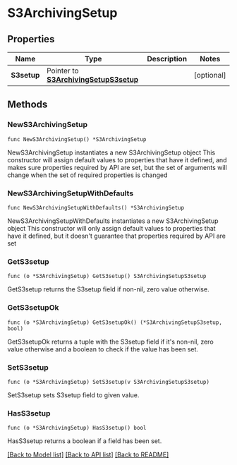 # S3ArchivingSetup

## Properties

Name | Type | Description | Notes
------------ | ------------- | ------------- | -------------
**S3setup** | Pointer to [**S3ArchivingSetupS3setup**](S3ArchivingSetupS3setup.md) |  | [optional] 

## Methods

### NewS3ArchivingSetup

`func NewS3ArchivingSetup() *S3ArchivingSetup`

NewS3ArchivingSetup instantiates a new S3ArchivingSetup object
This constructor will assign default values to properties that have it defined,
and makes sure properties required by API are set, but the set of arguments
will change when the set of required properties is changed

### NewS3ArchivingSetupWithDefaults

`func NewS3ArchivingSetupWithDefaults() *S3ArchivingSetup`

NewS3ArchivingSetupWithDefaults instantiates a new S3ArchivingSetup object
This constructor will only assign default values to properties that have it defined,
but it doesn't guarantee that properties required by API are set

### GetS3setup

`func (o *S3ArchivingSetup) GetS3setup() S3ArchivingSetupS3setup`

GetS3setup returns the S3setup field if non-nil, zero value otherwise.

### GetS3setupOk

`func (o *S3ArchivingSetup) GetS3setupOk() (*S3ArchivingSetupS3setup, bool)`

GetS3setupOk returns a tuple with the S3setup field if it's non-nil, zero value otherwise
and a boolean to check if the value has been set.

### SetS3setup

`func (o *S3ArchivingSetup) SetS3setup(v S3ArchivingSetupS3setup)`

SetS3setup sets S3setup field to given value.

### HasS3setup

`func (o *S3ArchivingSetup) HasS3setup() bool`

HasS3setup returns a boolean if a field has been set.


[[Back to Model list]](../README.md#documentation-for-models) [[Back to API list]](../README.md#documentation-for-api-endpoints) [[Back to README]](../README.md)


